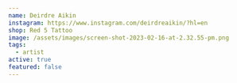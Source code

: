 ```yaml
---
name: Deirdre Aikin
instagram: https://www.instagram.com/deirdreaikin/?hl=en
shop: Red 5 Tattoo
image: /assets/images/screen-shot-2023-02-16-at-2.32.55-pm.png
tags:
  - artist
active: true
featured: false
---
```

